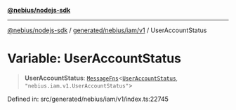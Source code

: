 [**@nebius/nodejs-sdk**](../../../../../README.md)

***

[@nebius/nodejs-sdk](../../../../../README.md) / [generated/nebius/iam/v1](../README.md) / UserAccountStatus

# Variable: UserAccountStatus

> **UserAccountStatus**: [`MessageFns`](../../../../../runtime/protos/core/interfaces/MessageFns.md)\<[`UserAccountStatus`](../interfaces/UserAccountStatus.md), `"nebius.iam.v1.UserAccountStatus"`\>

Defined in: src/generated/nebius/iam/v1/index.ts:22745
